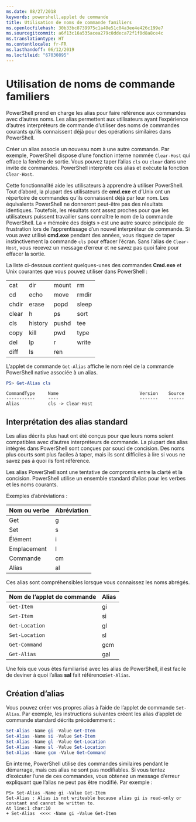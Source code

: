 ```yaml
---
ms.date: 08/27/2018
keywords: powershell,applet de commande
title: Utilisation de noms de commande familiers
ms.openlocfilehash: 30b33bc8739975c1a40e51c04a3ee4e426c199e7
ms.sourcegitcommit: a6f13c16a535acea279c0ddeca72f1f0d8a8ce4c
ms.translationtype: HT
ms.contentlocale: fr-FR
ms.lasthandoff: 06/12/2019
ms.locfileid: "67030895"
---
```

# <a name="using-familiar-command-names"></a>Utilisation de noms de commande familiers

PowerShell prend en charge les alias pour faire référence aux commandes avec d’autres noms. Les alias permettent aux utilisateurs ayant l’expérience d’autres interpréteurs de commande d’utiliser des noms de commandes courants qu’ils connaissent déjà pour des opérations similaires dans PowerShell.

Créer un alias associe un nouveau nom à une autre commande. Par exemple, PowerShell dispose d’une fonction interne nommée `Clear-Host` qui efface la fenêtre de sortie. Vous pouvez taper l’alias `cls` ou `clear` dans une invite de commandes. PowerShell interprète ces alias et exécute la fonction `Clear-Host`.

Cette fonctionnalité aide les utilisateurs à apprendre à utiliser PowerShell. Tout d’abord, la plupart des utilisateurs de **cmd.exe** et d’Unix ont un répertoire de commandes qu’ils connaissent déjà par leur nom. Les équivalents PowerShell ne donneront peut-être pas des résultats identiques. Toutefois, les résultats sont assez proches pour que les utilisateurs puissent travailler sans connaître le nom de la commande PowerShell. La « mémoire des doigts » est une autre source principale de frustration lors de l’apprentissage d’un nouvel interpréteur de commande. Si vous avez utilisé **cmd.exe** pendant des années, vous risquez de taper instinctivement la commande `cls` pour effacer l’écran. Sans l’alias de `Clear-Host`, vous recevez un message d’erreur et ne savez pas quoi faire pour effacer la sortie.

La liste ci-dessous contient quelques-unes des commandes **Cmd.exe** et Unix courantes que vous pouvez utiliser dans PowerShell :

|||||
|-|-|-|-|
|cat|dir|mount|rm|
|cd|echo|move|rmdir|
|chdir|erase|popd|sleep|
|clear|h|ps|sort|
|cls|history|pushd|tee|
|copy|kill|pwd|type|
|del|lp|r|write|
|diff|ls|ren||

L’applet de commande `Get-Alias` affiche le nom réel de la commande PowerShell native associée à un alias.

```powershell
PS> Get-Alias cls
```

```Output
CommandType     Name                               Version    Source
-----------     ----                               -------    ------
Alias           cls -> Clear-Host
```

## <a name="interpreting-standard-aliases"></a>Interprétation des alias standard

Les alias décrits plus haut ont été conçus pour que leurs noms soient compatibles avec d’autres interpréteurs de commande.
La plupart des alias intégrés dans PowerShell sont conçues par souci de concision. Des noms plus courts sont plus faciles à taper, mais ils sont difficiles à lire si vous ne savez pas à quoi ils font référence.

Les alias PowerShell sont une tentative de compromis entre la clarté et la concision. PowerShell utilise un ensemble standard d’alias pour les verbes et les noms courants.

Exemples d’abréviations :

| Nom ou verbe | Abréviation |
|--------------|--------------|
| Get          | g            |
| Set          | s            |
| Élément         | i            |
| Emplacement     | l            |
| Commande      | cm           |
| Alias        | al           |

Ces alias sont compréhensibles lorsque vous connaissez les noms abrégés.

| Nom de l’applet de commande    | Alias |
|----------------|-------|
| `Get-Item`     | gi    |
| `Set-Item`     | si    |
| `Get-Location` | gl    |
| `Set-Location` | sl    |
| `Get-Command`  | gcm   |
| `Get-Alias`    | gal   |

Une fois que vous êtes familiarisé avec les alias de PowerShell, il est facile de deviner à quoi l’alias **sal** fait référence`Set-Alias`.

## <a name="creating-new-aliases"></a>Création d’alias

Vous pouvez créer vos propres alias à l’aide de l’applet de commande `Set-Alias`. Par exemple, les instructions suivantes créent les alias d’applet de commande standard décrits précédemment :

```powershell
Set-Alias -Name gi -Value Get-Item
Set-Alias -Name si -Value Set-Item
Set-Alias -Name gl -Value Get-Location
Set-Alias -Name sl -Value Set-Location
Set-Alias -Name gcm -Value Get-Command
```

En interne, PowerShell utilise des commandes similaires pendant le démarrage, mais ces alias ne sont pas modifiables.
Si vous tentez d’exécuter l’une de ces commandes, vous obtenez un message d’erreur expliquant que l’alias ne peut pas être modifié. Par exemple :

```
PS> Set-Alias -Name gi -Value Get-Item
Set-Alias : Alias is not writeable because alias gi is read-only or constant and cannot be written to.
At line:1 char:10
+ Set-Alias  <<<< -Name gi -Value Get-Item
```

